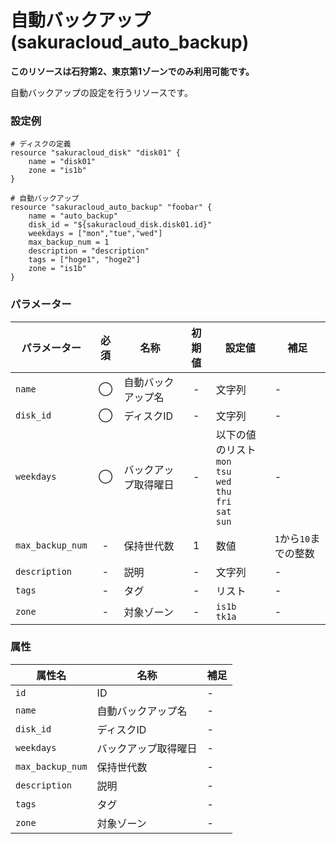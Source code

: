 # 自動バックアップ(sakuracloud_auto_backup)

**このリソースは石狩第2、東京第1ゾーンでのみ利用可能です。**

自動バックアップの設定を行うリソースです。

### 設定例

```
# ディスクの定義
resource "sakuracloud_disk" "disk01" {
    name = "disk01"
    zone = "is1b"
}

# 自動バックアップ
resource "sakuracloud_auto_backup" "foobar" {
    name = "auto_backup"
    disk_id = "${sakuracloud_disk.disk01.id}"
    weekdays = ["mon","tue","wed"]
    max_backup_num = 1
    description = "description"
    tags = ["hoge1", "hoge2"]
    zone = "is1b"
}
```

### パラメーター

|パラメーター       |必須  |名称                |初期値     |設定値                    |補足                                          |
|-----------------|:---:|--------------------|:--------:|------------------------|----------------------------------------------|
| `name`          | ◯   | 自動バックアップ名   | -        | 文字列                  | - |
| `disk_id`       | ◯   | ディスクID         | - | 文字列 | - |
| `weekdays`      | ◯   | バックアップ取得曜日 | - | 以下の値のリスト<br />`mon`<br />`tsu`<br />`wed`<br />`thu`<br />`fri`<br />`sat`<br />`sun`|- |
| `max_backup_num`| -   | 保持世代数         | 1 | 数値 | `1`から`10`までの整数 |
| `description`   | -   | 説明              | - | 文字列 | - |
| `tags`          | -   | タグ              | - | リスト | - |
| `zone`          | -   | 対象ゾーン          | - | `is1b`<br />`tk1a` | - |

### 属性

|属性名                | 名称                    | 補足                                        |
|---------------------|------------------------|--------------------------------------------|
| `id`                | ID               | -                                          |
| `name`              | 自動バックアップ名               | -                                          |
| `disk_id`           | ディスクID               | -                                          |
| `weekdays`          | バックアップ取得曜日               | -                                          |
| `max_backup_num`    | 保持世代数               | -                                          |
| `description`       | 説明               | -                                          |
| `tags`              | タグ               | -                                          |
| `zone`              | 対象ゾーン               | -                                          |

